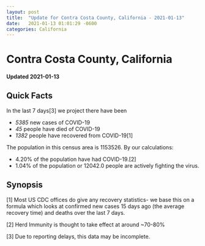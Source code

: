 ```yaml
---
layout: post
title:  "Update for Contra Costa County, California - 2021-01-13"
date:   2021-01-13 01:01:29 -0600
categories: California
---
```


# Contra Costa County, California
#### Updated 2021-01-13

## Quick Facts

In the last 7 days[3] we project there have been
- *5385* new cases of COVID-19
- *45* people have died of COVID-19
- *1382* people have recovered from COVID-19[1]

The population in this census area is 1153526. By our calculations:
- 4.20% of the population have had COVID-19.[2]
- 1.04% of the population or 12042.0 people are actively fighting the virus.

## Synopsis




[1] Most US CDC offices do give any recovery statistics- we base this on a formula which looks at confirmed new cases
15 days ago (the average recovery time) and deaths over the last 7 days.

[2] Herd Immunity is thought to take effect at around ~70-80%

[3] Due to reporting delays, this data may be incomplete.
 
    